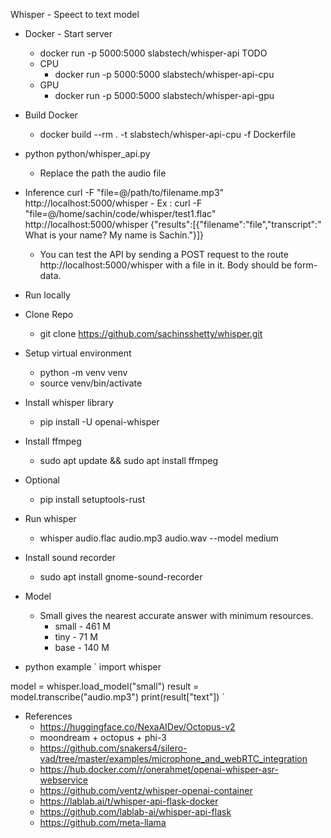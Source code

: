 Whisper - Speect to text model


- Docker - Start server
    - docker run -p 5000:5000 slabstech/whisper-api
    TODO 
    - CPU
        - docker run -p 5000:5000 slabstech/whisper-api-cpu
    - GPU
        - docker run -p 5000:5000 slabstech/whisper-api-gpu



- Build Docker
    - docker build --rm . -t slabstech/whisper-api-cpu -f Dockerfile
- python python/whisper_api.py 
    - Replace the path the audio file
- Inference
    curl -F "file=@/path/to/filename.mp3" http://localhost:5000/whisper
        - Ex : curl -F "file=@/home/sachin/code/whisper/test1.flac" http://localhost:5000/whisper
{"results":[{"filename":"file","transcript":" What is your name? My name is Sachin."}]} 
    - You can test the API by sending a POST request to the route http://localhost:5000/whisper with a file in it. Body should be form-data.

- Run locally

- Clone Repo
  - git clone https://github.com/sachinsshetty/whisper.git
- Setup virtual environment
  - python -m venv venv
  - source venv/bin/activate
- Install whisper library
    - pip install -U openai-whisper
- Install ffmpeg
    - sudo apt update && sudo apt install ffmpeg
- Optional
    - pip install setuptools-rust
- Run whisper
    - whisper audio.flac audio.mp3 audio.wav --model medium

- Install sound recorder
    - sudo apt install gnome-sound-recorder


- Model
    - Small gives the nearest accurate answer with minimum resources.
        - small - 461 M
        - tiny - 71 M
        - base - 140 M


- python example
`
import whisper

model = whisper.load_model("small")
result = model.transcribe("audio.mp3")
print(result["text"])
`


- References
    - https://huggingface.co/NexaAIDev/Octopus-v2
    - moondream + octopus + phi-3
    - https://github.com/snakers4/silero-vad/tree/master/examples/microphone_and_webRTC_integration
    - https://hub.docker.com/r/onerahmet/openai-whisper-asr-webservice
    - https://github.com/ventz/whisper-openai-container
    - https://lablab.ai/t/whisper-api-flask-docker
    - https://github.com/lablab-ai/whisper-api-flask
    - https://github.com/meta-llama